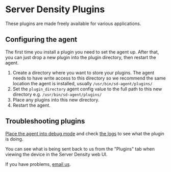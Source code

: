 Server Density Plugins
===

These plugins are made freely available for various applications.

Configuring the agent
---
The first time you install a plugin you need to set the agent up. After that, you can just drop a new plugin into the plugin directory, then restart the agent.

1. Create a directory where you want to store your plugins. The agent needs to have write access to this directory so we recommend the same location the agent is installed, usually `/usr/bin/sd-agent/plugins/`
2. Set the `plugin_directory` agent config value to the full path to this new directory e.g. `/usr/bin/sd-agent/plugins/`
3. Place any plugins into this new directory.
4. Restart the agent.

Troubleshooting plugins
---
[Place the agent into debug mode](https://support.serverdensity.com/hc/en-us/articles/200495543-Debug-mode-Linux-FreeBSD-Mac) and check [the logs](https://support.serverdensity.com/hc/en-us/articles/201244753-Agent-logs) to see what the plugin is doing.

You can see what is being sent back to us from the "Plugins" tab when viewing the device in the Server Density web UI.

If you have problems, <a href="mailto:hello@serverdensity.com">email us</a>.
